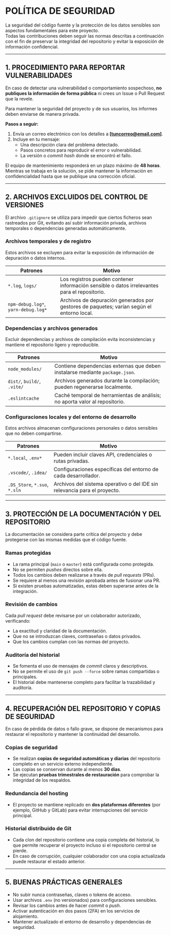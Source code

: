 # POLÍTICA DE SEGURIDAD

La seguridad del código fuente y la protección de los datos sensibles son aspectos fundamentales para este proyecto.  
Todas las contribuciones deben seguir las normas descritas a continuación con el fin de preservar la integridad del repositorio y evitar la exposición de información confidencial.

---

## 1. PROCEDIMIENTO PARA REPORTAR VULNERABILIDADES

En caso de detectar una vulnerabilidad o comportamiento sospechoso, **no publiques la información de forma pública** ni crees un Issue o Pull Request que la revele.

Para mantener la seguridad del proyecto y de sus usuarios, los informes deben enviarse de manera privada.

**Pasos a seguir:**

1. Envía un correo electrónico con los detalles a **[tuncorreo@email.com]**.  
2. Incluye en tu mensaje:
   - Una descripción clara del problema detectado.  
   - Pasos concretos para reproducir el error o vulnerabilidad.  
   - La versión o *commit hash* donde se encontró el fallo.  

El equipo de mantenimiento responderá en un plazo máximo de **48 horas**.  
Mientras se trabaja en la solución, se pide mantener la información en confidencialidad hasta que se publique una corrección oficial.

---

## 2. ARCHIVOS EXCLUIDOS DEL CONTROL DE VERSIONES

El archivo `.gitignore` se utiliza para impedir que ciertos ficheros sean rastreados por Git, evitando así subir información privada, archivos temporales o dependencias generadas automáticamente.

### Archivos temporales y de registro

Estos archivos se excluyen para evitar la exposición de información de depuración o datos internos.

| Patrones | Motivo |
|-----------|--------|
| `*.log`, `logs/` | Los registros pueden contener información sensible o datos irrelevantes para el repositorio. |
| `npm-debug.log*`, `yarn-debug.log*` | Archivos de depuración generados por gestores de paquetes; varían según el entorno local. |

### Dependencias y archivos generados

Excluir dependencias y archivos de compilación evita inconsistencias y mantiene el repositorio ligero y reproducible.

| Patrones | Motivo |
|-----------|--------|
| `node_modules/` | Contiene dependencias externas que deben instalarse mediante `package.json`. |
| `dist/`, `build/`, `.vite/` | Archivos generados durante la compilación; pueden regenerarse localmente. |
| `.eslintcache` | Caché temporal de herramientas de análisis; no aporta valor al repositorio. |

### Configuraciones locales y del entorno de desarrollo

Estos archivos almacenan configuraciones personales o datos sensibles que no deben compartirse.

| Patrones | Motivo |
|-----------|--------|
| `*.local`, `.env*` | Pueden incluir claves API, credenciales o rutas privadas. |
| `.vscode/`, `.idea/` | Configuraciones específicas del entorno de cada desarrollador. |
| `.DS_Store`, `*.suo`, `*.sln` | Archivos del sistema operativo o del IDE sin relevancia para el proyecto. |

---

## 3. PROTECCIÓN DE LA DOCUMENTACIÓN Y DEL REPOSITORIO

La documentación se considera parte crítica del proyecto y debe protegerse con las mismas medidas que el código fuente.

### Ramas protegidas

- La rama principal (`main` o `master`) está configurada como protegida.  
- No se permiten *pushes* directos sobre ella.  
- Todos los cambios deben realizarse a través de *pull requests* (PRs).  
- Se requiere al menos una revisión aprobada antes de fusionar una PR.  
- Si existen pruebas automatizadas, estas deben superarse antes de la integración.

### Revisión de cambios

Cada *pull request* debe revisarse por un colaborador autorizado, verificando:

- La exactitud y claridad de la documentación.  
- Que no se introduzcan claves, contraseñas o datos privados.  
- Que los cambios cumplan con las normas del proyecto.

### Auditoría del historial

- Se fomenta el uso de mensajes de *commit* claros y descriptivos.  
- No se permite el uso de `git push --force` sobre ramas compartidas o principales.  
- El historial debe mantenerse completo para facilitar la trazabilidad y auditoría.

---

## 4. RECUPERACIÓN DEL REPOSITORIO Y COPIAS DE SEGURIDAD

En caso de pérdida de datos o fallo grave, se dispone de mecanismos para restaurar el repositorio y mantener la continuidad del desarrollo.

### Copias de seguridad

- Se realizan **copias de seguridad automáticas y diarias** del repositorio completo en un servicio externo independiente.  
- Las copias se conservan durante al menos **30 días**.  
- Se ejecutan **pruebas trimestrales de restauración** para comprobar la integridad de los respaldos.

### Redundancia del hosting

- El proyecto se mantiene replicado en **dos plataformas diferentes** (por ejemplo, GitHub y GitLab) para evitar interrupciones del servicio principal.  

### Historial distribuido de Git

- Cada clon del repositorio contiene una copia completa del historial, lo que permite recuperar el proyecto incluso si el repositorio central se pierde.  
- En caso de corrupción, cualquier colaborador con una copia actualizada puede restaurar el estado anterior.

---

## 5. BUENAS PRÁCTICAS GENERALES

- No subir nunca contraseñas, claves o tokens de acceso.  
- Usar archivos `.env` (no versionados) para configuraciones sensibles.  
- Revisar los cambios antes de hacer *commit* o *push*.  
- Activar autenticación en dos pasos (2FA) en los servicios de alojamiento.  
- Mantener actualizado el entorno de desarrollo y dependencias de seguridad.
